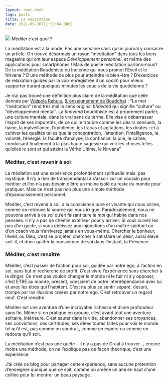 ```yaml
---
layout: root.html
tags: posts
title: La méditation
date: 2021-09-30T11:53:04.306Z
---
```

<!--StartFragment-->
<img src="https://images.unsplash.com/photo-1532798442725-41036acc7489?ixid=MnwxMjA3fDB8MHxwaG90by1wYWdlfHx8fGVufDB8fHx8&ixlib=rb-1.2.1&auto=format&fit=crop&w=1974&q=80" />
<i> Méditer c’est quoi ?</i>

La méditation est à la mode. Pas une semaine sans qu’un journal y consacre un article. On trouve désormais un rayon “méditation” dans tous les bons magasins qui ont leur espace *Développement personnel*, et même des applications pour smartphones ! Mais de quelle méditation parlons-nous? De la méditation Bouddhiste ou Indienne qui nous promet l’Eveil et le Nirvana ? D’une méthode de plus pour atteindre le bien-être ? D’exercices de relaxation guidés par la voix enregistrée d’un *coach* pour mieux supporter durant quelques minutes les soucis de la vie quotidienne ?

Je n’ai pas trouvé une définition plus claire de la méditation que celle donnée par [Walpola Rahula](https://fr.wikipedia.org/wiki/Walpola_Rahula), ([L’enseignement de Bouddha](http://meditationzen.blog/livres/)) : “Le mot “méditation” rend très mal le sens original *bhävanä* qui signifie “culture” ou “développement mental”. La *bhävanä* bouddhiste est à proprement parler, une culture mentale, dans le vrai sens du terme. Elle vise à débarrasser l’esprit de ses impuretés, de ce qui le trouble comme les désirs sensuels, la haine, la malveillance, l’indolence, les tracas et agitations, les doutes ; et à cultiver les qualités telles que la concentration, l’attention, l’intelligence, la volonté, l’énergie, la faculté d’analyse, la confiance, la joie, le calme, conduisant finalement à la plus haute sagesse qui voit les choses telles qu’elles le sont et qui atteint la Vérité Ultime, le Nirvana”

<h3> Méditer, c’est revenir à soi</h3>

La médiation est une expérience profondément spirituelle mais  pas mystique. Il n’y a rien de transcendantal à s’assoir sur un coussin pour méditer et l’on n’a pas besoin d’être un moine isolé du reste du monde pour pratiquer. Mais ce n’est pas non plus une simple méthode d’épanouissement personnel.

Méditer, c’est revenir à soi, à la conscience pure et vivante qui nous anime, comme on retrouve la source qui nous irrigue. Paradoxalement, nous ne pouvons arrivé à ce *soi* qu’en faisant taire le *moi* qui habite dans nos pensées. Il n’y a pas de chemin extérieur pour y arriver. Si vous suivez les pas d’un guide, si vous obéissez aux injonctions d’un maître spirituel ou d’un coach vous n’arriverez jamais en vous-même. Chercher le bonheur, l’éveil, ou Dieu, c’est se projeter, chercher à satisfaire un désir, aussi élevé soit-il, et donc quitter la conscience de soi dans l’instant, la Présence.

<h3>Méditer, c’est renaître</h3>

Méditer, c’est passer de l’action pour soi, guidée par notre ego, à l’action en soi, sans but ni recherche de profit. C’est vivre l’expérience sans chercher à la diriger. Ce n’est pas vouloir changer le monde ni le fuir ni s’y opposer, c’est ETRE au monde, présent, conscient de notre interdépendance avec lui et avec les êtres qui l’habitent. C’est ne plus se sentir séparé, désuni, trompé par les illusions créées par notre ego. C’est retrouver un regard neuf. C’est renaître.

Méditer est une aventure d’une incroyable richesse et d’une profondeur sans fin. Même si on pratique en groupe, c’est avant tout une aventure solitaire, intérieure. C’est sauter dans le vide, abandonner ses croyances, ses convictions, ses certitudes, ses idées toutes faites pour voir le monde tel qu’il est, pas comme on voudrait, comme on espère ou comme on redoute qu’il soit.

La méditation n’est pas une quête – il n’y a pas de Graal à trouver -, encore moins une méthode, on ne l’explique pas de façon théorique, c’est une expérience.

J’ai créé ce blog pour partager cette expérience, sans aucune prétention d’enseigner quoique que ce soit, comme on amène un ami en haut d’une colline pour lui montrer un beau paysage .

<!--EndFragment-->